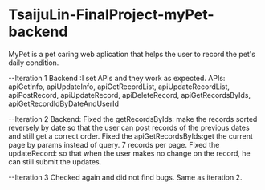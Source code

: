# TsaijuLin-FinalProject-myPet-backend
MyPet is a pet caring web aplication that helps the user to record the pet's daily condition.

--Iteration 1
Backend :I set APIs and they work as expected.
APIs:
apiGetInfo,
apiUpdateInfo,
apiGetRecordList,
apiUpdateRecordList,
apiPostRecord,
apiUpdateRecord,
apiDeleteRecord,
apiGetRecordsByIds,
apiGetRecordIdByDateAndUserId

--Iteration 2
Backend:
Fixed the getRecordsByIds: make the records sorted reversely by date so that the user can post records of the previous dates and still get a correct order.
Fixed the apiGetRecordsByIds:get the current page by params instead of query. 7 records per page.
Fixed the updateRecord: so that when the user makes no change on the record, he can still submit the updates.  

--Iteration 3
  Checked again and did not find bugs. 
  Same as iteration 2.